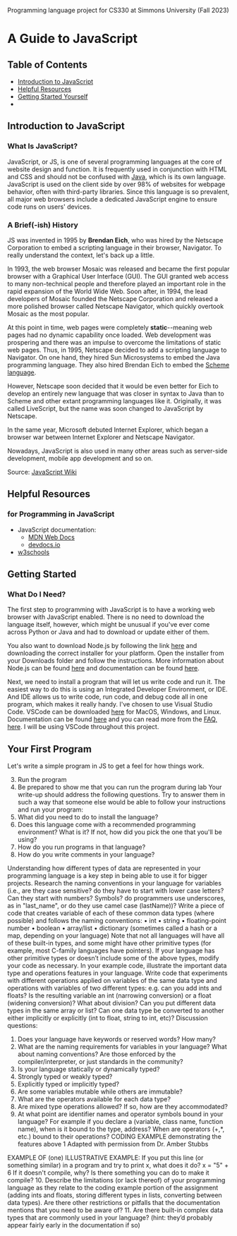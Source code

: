 Programming language project for CS330 at Simmons University (Fall 2023)

# A Guide to JavaScript
## Table of Contents
- [Introduction to JavaScript](##introduction-to-javascript)
- [Helpful Resources](##helpful-resources)
- [Getting Started Yourself](##getting-started)
- 

## Introduction to JavaScript

### What Is JavaScript?
JavaScript, or JS, is one of several programming languages at the core of website design and function. It is frequently used in conjunction with HTML and CSS and should not be confused with [Java](https://www.java.com/en/download/help/whatis_java.html), which is its own language. JavaScript is used on the client side by over 98% of websites for webpage behavior, often with third-party libraries. Since this language is so prevalent, all major web browsers include a dedicated JavaScript engine to ensure code runs on users' devices.

### A Brief(-ish) History 
JS was invented in 1995 by **Brendan Eich**, who was hired by the Netscape Corporation to embed a scripting language in their browser, Navigator. To really understand the context, let's back up a little.

In 1993, the web browser Mosaic was released and became the first popular browser with a Graphical User Interface (GUI). The GUI granted web access to many non-technical people and therefore played an important role in the rapid expansion of the World Wide Web. Soon after, in 1994, the lead developers of Mosaic founded the Netscape Corporation and released a more polished browser called Netscape Navigator, which quickly overtook Mosaic as the most popular.

At this point in time, web pages were completely **static**--meaning web pages had no dynamic capability once loaded. Web development was prospering and there was an impulse to overcome the limitations of static web pages. Thus, in 1995, Netscape decided to add a scripting language to Navigator. On one hand, they hired Sun Microsystems to embed the Java programming language. They also hired Brendan Eich to embed the [Scheme language](https://www.scheme.org).

However, Netscape soon decided that it would be even better for Eich to develop an entirely new language that was closer in syntax to Java than to Scheme and other extant programming languages like it. Originally, it was called LiveScript, but the name was soon changed to JavaScript by Netscape.

In the same year, Microsoft debuted Internet Explorer, which began a browser war between Internet Explorer and Netscape Navigator. 



Nowadays, JavaScript is also used in many other areas such as server-side development, mobile app development and so on.



Source: [JavaScript Wiki](https://en.wikipedia.org/wiki/JavaScript)

## Helpful Resources 
### for Programming in JavaScript
- JavaScript documentation:
  - [MDN Web Docs](https://developer.mozilla.org/en-US/docs/Web/JavaScript)
  - [devdocs.io](https://devdocs.io/javascript/)
- [w3schools](https://www.w3schools.com)


## Getting Started

### What Do I Need?

The first step to programming with JavaScript is to have a working web browser with JavaScript enabled. There is no need to download the language itself, however, which might be unusual if you've ever come across Python or Java and had to download or update either of them.

You also want to download Node.js by following the link [here](https://nodejs.org/en/download) and downloading the correct installer for your platform. Open the installer from your Downloads folder and follow the instructions. More information about Node.js can be found [here](https://nodejs.org/en/about) and documentation can be found [here](https://nodejs.org/en/docs).

Next, we need to install a program that will let us write code and run it. The easiest way to do this is using an Integrated Developer Environment, or IDE. And IDE allows us to write code, run code, and debug code all in one program, which makes it really handy. I've chosen to use Visual Studio Code. VSCode can be downloaded [here](https://code.visualstudio.com/download) for MacOS, Windows, and Linux. Documentation can be found [here](https://code.visualstudio.com/docs) and you can read more from the [FAQ, here](https://code.visualstudio.com/docs/supporting/faq). I will be using VSCode throughout this project.


## Your First Program
Let's write a simple program in JS to get a feel for how things work. 

3. Run the program
4. Be prepared to show me that you can run the program during lab
Your write-up should address the following questions. Try to answer them in such a way that someone else would be able to follow your instructions and run your program:
1. What did you need to do to install the language?
2. Does this language come with a recommended programming environment? What is it? If not,
how did you pick the one that you'll be using?
3. How do you run programs in that language?
4. How do you write comments in your language?



Understanding how different types of data are represented in your programming language is a key step in being able to use it for bigger projects. Research the naming conventions in your language for variables (i.e., are they case sensitive? do they have to start with lower case letters? Can they start with numbers? Symbols? do programmers use underscores, as in "last_name", or do they use camel case (lastName))? Write a piece of code that creates variable of each of these common data types (where possible) and follows the naming conventions:
• int
• string
• floating-point number
• boolean
• array/list
• dictionary (sometimes called a hash or a map, depending on your language)
Note that not all languages will have all of these built-in types, and some might have other primitive types (for example, most C-family languages have pointers). If your language has other primitive types or doesn’t include some of the above types, modify your code as necessary.
In your example code, illustrate the important data type and operations features in your language. Write code that experiments with different operations applied on variables of the same data type and operations with variables of two different types: e.g. can you add ints and floats? Is the resulting variable an int (narrowing conversion) or a float (widening conversion)? What about division? Can you put different data types in the same array or list? Can one data type be converted to another either implicitly or explicitly (int to float, string to int, etc)?
Discussion questions:
1. Does your language have keywords or reserved words? How many?
2. What are the naming requirements for variables in your language?
What about naming conventions? Are those enforced by the compiler/interpreter, or just
standards in the community?
3. Is your language statically or dynamically typed?
4. Strongly typed or weakly typed?
5. Explicitly typed or implicitly typed?
6. Are some variables mutable while others are immutable?
7. What are the operators available for each data type?
8. Are mixed type operations allowed? If so, how are they accommodated?
9. At what point are identifier names and operator symbols bound in your language? For example
if you declare a (variable, class name, function name), when is it bound to the type, address? When are operators (+,*, etc.) bound to their operations?
CODING EXAMPLE demonstrating the features above
1 Adapted with permission from Dr. Amber Stubbs
   
EXAMPLE OF (one) ILLUSTRATIVE EXAMPLE:
If you put this line (or something similar) in a program and try to print x, what does it do?
x = "5" + 6
If it doesn't compile, why? Is there something you can do to make it compile?
10. Describe the limitations (or lack thereof) of your programming language as they relate to the coding example portion of the assignment (adding ints and floats, storing different types in lists, converting between data types). Are there other restrictions or pitfalls that the documentation mentions that you need to be aware of?
11. Are there built-in complex data types that are commonly used in your language? (hint: they’d probably appear fairly early in the documentation if so)

